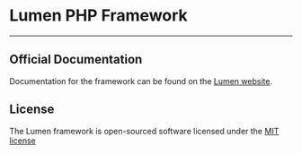 # Lumen PHP Framework
---
## Official Documentation
Documentation for the framework can be found on the [Lumen website](http://lumen.laravel.com/docs).
## License
The Lumen framework is open-sourced software licensed under the [MIT license](http://opensource.org/licenses/MIT)
